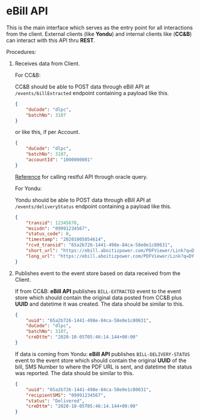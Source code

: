 # eBill API

This is the main interface which serves as the entry point for all interactions from the client. External clients (like **Yondu**) and internal clients like (**CC&B**) can interact with this API thru **REST**.

Procedures:
1.	Receives data from Client.

    For CC&B:

    CC&B should be able to POST data through eBill API at `/events/billExtracted` endpoint containing a payload like this. 

    ```json
    {
        "duCode": "dlpc",
        "batchNo": 3107
    }
    ```

    or like this, if per Account.

    ```json
    {
        "duCode": "dlpc",
        "batchNo": 3107,
        "accountId": "1000000001"
    }
    ```

    [Reference](https://stackoverflow.com/questions/49769273/call-restful-api-through-oracle-query) for calling restful API through oracle query.


    For Yondu:

    Yondu should be able to POST data through eBill API at `/events/deliveryStatus` endpoint containing a payload like this.

    ```json
    {
        "transid": 12345678,
        "msisdn": "09991234567",
        "status_code": 0,
        "timestamp": "20201005054614",
        "rcvd_transid": "65a2b726-1441-498e-84ca-58e0e1c80631",
        "short_url": "https://ebill.aboitizpower.com/PDFViewer/Link?q=DY2",
        "long_url": "https://ebill.aboitizpower.com/PDFViewer/Link?q=DY2"
    }
    ```

2.	Publishes event to the event store based on data received from the Client.

    If from CC&B:
    **eBill API** publishes `BILL-EXTRACTED` event to the event store which should contain the original data posted from CC&B plus **UUID** and datetime it was created. The data should be similar to this.

    ```json
    {
        "uuid": "65a2b726-1441-498e-84ca-58e0e1c80631",
        "duCode": "dlpc",
        "batchNo": 3107,
        "creDttm": "2020-10-05T05:46:14.144+00:00"
    }
    ```

    If data is coming from Yondu:
    **eBill API** publishes `BILL-DELIVERY-STATUS` event to the event store which should contain the original **UUID** of the bill, SMS Number to where the PDF URL is sent, and datetime the status was reported. The data should be similar to this.

    ```json
    {
        "uuid": "65a2b726-1441-498e-84ca-58e0e1c80631",
        "recipientSMS": "09991234567",
        "status": "Delivered",
        "creDttm": "2020-10-05T05:46:14.144+00:00"
    }
    ```    
